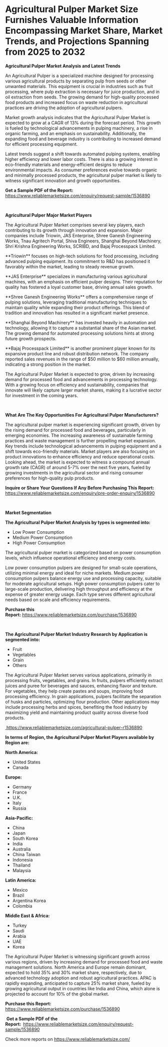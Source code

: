 <p><h1>Agricultural Pulper Market Size Furnishes Valuable Information Encompassing Market Share, Market Trends, and Projections Spanning from 2025 to 2032</h1></p><p><strong>Agricultural Pulper Market Analysis and Latest Trends</strong></p>
<p><p>An Agricultural Pulper is a specialized machine designed for processing various agricultural products by separating pulp from seeds or other unwanted materials. This equipment is crucial in industries such as fruit processing, where pulp extraction is necessary for juice production, and in oil extraction from seeds. The growing demand for high-quality processed food products and increased focus on waste reduction in agricultural practices are driving the adoption of agricultural pulpers.</p><p>Market growth analysis indicates that the Agricultural Pulper Market is expected to grow at a CAGR of 13% during the forecast period. This growth is fueled by technological advancements in pulping machinery, a rise in organic farming, and an emphasis on sustainability. Additionally, the expanding food and beverage industry is contributing to increased demand for efficient processing equipment. </p><p>Latest trends suggest a shift towards automated pulping systems, enabling higher efficiency and lower labor costs. There is also a growing interest in eco-friendly materials and energy-efficient designs to reduce environmental impacts. As consumer preferences evolve towards organic and minimally processed products, the agricultural pulper market is likely to witness significant innovation and growth opportunities.</p></p>
<p><strong>Get a Sample PDF of the Report:&nbsp;</strong> <a href="https://www.reliablemarketsize.com/enquiry/request-sample/1536890?utm_campaign=2802&utm_medium=2&utm_source=Github&utm_content=ia&utm_term=27022025&utm_id=agricultural-pulper">https://www.reliablemarketsize.com/enquiry/request-sample/1536890</a></p>
<p>&nbsp;</p>
<p><strong>Agricultural Pulper Major Market Players</strong></p>
<p><p>The Agricultural Pulper Market comprises several key players, each contributing to its growth through innovation and expansion. Major companies include Triowin, JAS Enterprise, Shree Ganesh Engineering Works, Tnau Agritech Portal, Shiva Engineers, Shanghai Beyond Machinery, Shri Krishna Engineering Works, SCRIBD, and Bajaj Processpack Limited.</p><p>**Triowin** focuses on high-tech solutions for food processing, including advanced pulping equipment. Its commitment to R&D has positioned it favorably within the market, leading to steady revenue growth.</p><p>**JAS Enterprise** specializes in manufacturing various agricultural machines, with an emphasis on efficient pulper designs. Their reputation for quality has fostered a loyal customer base, driving annual sales growth.</p><p>**Shree Ganesh Engineering Works** offers a comprehensive range of pulping solutions, leveraging traditional manufacturing techniques to maintain quality while expanding their product offerings. This blend of tradition and innovation has resulted in a significant market presence.</p><p>**Shanghai Beyond Machinery** has invested heavily in automation and technology, allowing it to capture a substantial share of the Asian market. The growing demand for automated processing solutions hints at strong future growth prospects.</p><p>**Bajaj Processpack Limited** is another prominent player known for its expansive product line and robust distribution network. The company reported sales revenues in the range of $50 million to $60 million annually, indicating a strong position in the market.</p><p>The Agricultural Pulper Market is expected to grow, driven by increasing demand for processed food and advancements in processing technology. With a growing focus on efficiency and sustainability, companies that innovate will likely capture larger market shares, making it a lucrative sector for investment in the coming years.</p></p>
<p>&nbsp;</p>
<p><strong>What Are The Key Opportunities For Agricultural Pulper Manufacturers?</strong></p>
<p><p>The agricultural pulper market is experiencing significant growth, driven by the rising demand for processed food and beverages, particularly in emerging economies. The increasing awareness of sustainable farming practices and waste management is further propelling market expansion. Key trends include technological advancements in pulping equipment and a shift towards eco-friendly materials. Market players are also focusing on product innovations to enhance efficiency and reduce operational costs. Looking ahead, the market is expected to witness a compound annual growth rate (CAGR) of around 5-7% over the next five years, fueled by growing investments in the agricultural sector and rising consumer preferences for high-quality pulp products.</p></p>
<p><strong>Inquire or Share Your Questions If Any Before Purchasing This Report:</strong> <a href="https://www.reliablemarketsize.com/enquiry/pre-order-enquiry/1536890?utm_campaign=2802&utm_medium=2&utm_source=Github&utm_content=ia&utm_term=27022025&utm_id=agricultural-pulper">https://www.reliablemarketsize.com/enquiry/pre-order-enquiry/1536890</a></p>
<p>&nbsp;</p>
<p><strong>Market Segmentation</strong></p>
<p><strong>The Agricultural Pulper Market Analysis by types is segmented into:</strong></p>
<p><ul><li>Low Power Consumption</li><li>Medium Power Consumption</li><li>High Power Consumption</li></ul></p>
<p><p>The agricultural pulper market is categorized based on power consumption levels, which influence operational efficiency and energy costs. </p><p>Low power consumption pulpers are designed for small-scale operations, utilizing minimal energy and ideal for niche markets. Medium power consumption pulpers balance energy use and processing capacity, suitable for moderate agricultural setups. High power consumption pulpers cater to large-scale production, delivering high throughput and efficiency at the expense of greater energy usage. Each type serves different agricultural needs based on scale and efficiency requirements.</p></p>
<p><strong>Purchase this Report:&nbsp;</strong><a href="https://www.reliablemarketsize.com/purchase/1536890?utm_campaign=2802&utm_medium=2&utm_source=Github&utm_content=ia&utm_term=27022025&utm_id=agricultural-pulper">https://www.reliablemarketsize.com/purchase/1536890</a></p>
<p>&nbsp;</p>
<p><strong>The Agricultural Pulper Market Industry Research by Application is segmented into:</strong></p>
<p><ul><li>Fruit</li><li>Vegetables</li><li>Grain</li><li>Others</li></ul></p>
<p><p>The Agricultural Pulper Market serves various applications, primarily in processing fruits, vegetables, and grains. In fruits, pulpers efficiently extract juices and puree for beverages and sauces, enhancing flavor and texture. For vegetables, they help create pastes and soups, improving food processing efficiency. In grain applications, pulpers facilitate the separation of husks and particles, optimizing flour production. Other applications may include processing herbs and spices, benefiting the food industry by maximizing yield and maintaining product quality across diverse food products.</p></p>
<p><a href="https://www.reliablemarketsize.com/agricultural-pulper-r1536890?utm_campaign=2802&utm_medium=2&utm_source=Github&utm_content=ia&utm_term=27022025&utm_id=agricultural-pulper">&nbsp;https://www.reliablemarketsize.com/agricultural-pulper-r1536890</a></p>
<p><strong>In terms of Region, the Agricultural Pulper Market Players available by Region are:</strong></p>
<p>
    <p> <strong> North America: </strong>
        <ul>
            <li>United States</li>
            <li>Canada</li>
        </ul>
        </p> 
    <p> <strong> Europe: </strong>
        <ul>
            <li>Germany</li>
            <li>France</li>
            <li>U.K.</li>
            <li>Italy</li>
            <li>Russia</li>
        </ul>
        </p> 
    <p> <strong> Asia-Pacific: </strong>
        <ul>
            <li>China</li>
            <li>Japan</li>
            <li>South Korea</li>
            <li>India</li>
            <li>Australia</li>
            <li>China Taiwan</li>
            <li>Indonesia</li>
            <li>Thailand</li>
            <li>Malaysia</li>
        </ul>
        </p> 
    <p> <strong> Latin America: </strong>
        <ul>
            <li>Mexico</li>
            <li>Brazil</li>
            <li>Argentina Korea</li>
            <li>Colombia</li>
        </ul>
        </p> 
    <p> <strong> Middle East & Africa: </strong>
        <ul>
            <li>Turkey</li>
            <li>Saudi</li>
            <li>Arabia</li>
            <li>UAE</li>
            <li>Korea</li>
        </ul>
    </p>
    </p>
<p><p>The Agricultural Pulper Market is witnessing significant growth across various regions, driven by increasing demand for processed food and waste management solutions. North America and Europe remain dominant, expected to hold 35% and 30% market share, respectively, due to advanced technology adoption and robust agricultural practices. APAC is rapidly expanding, anticipated to capture 25% market share, fueled by growing agricultural output in countries like India and China, which alone is projected to account for 10% of the global market.</p></p>
<p><strong>Purchase this Report: </strong><a href="https://www.reliablemarketsize.com/purchase/1536890?utm_campaign=2802&utm_medium=2&utm_source=Github&utm_content=ia&utm_term=27022025&utm_id=agricultural-pulper">https://www.reliablemarketsize.com/purchase/1536890</a></p>
<p>&nbsp;<strong>Get a Sample PDF of the Report:&nbsp;&nbsp;</strong><a href="https://www.reliablemarketsize.com/enquiry/request-sample/1536890?utm_campaign=2802&utm_medium=2&utm_source=Github&utm_content=ia&utm_term=27022025&utm_id=agricultural-pulper">https://www.reliablemarketsize.com/enquiry/request-sample/1536890</a></p>
<p><strong></strong></p>
<p>Check more reports on <a href="https://www.reliablemarketsize.com/?utm_campaign=2802&utm_medium=2&utm_source=Github&utm_content=ia&utm_term=27022025&utm_id=agricultural-pulper">https://www.reliablemarketsize.com/</a></p>